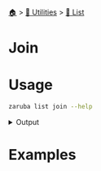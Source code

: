 <!--startTocHeader-->
[🏠](../../README.md) > [🔧 Utilities](../README.md) > [🧺 List](README.md)
# Join
<!--endTocHeader-->

# Usage

<!--startCode-->
```bash
zaruba list join --help
```
 
<details>
<summary>Output</summary>
 
```````
Transform a jsonList into single string

Usage:
  zaruba list join <jsonList> [separator] [flags]

Examples:

> zaruba list join '["🍊","🍓","🍇"]' ";"
🍊;🍓;🍇


Flags:
  -h, --help   help for join
```````
</details>
<!--endCode-->

# Examples



<!--startTocSubtopic-->
<!--endTocSubtopic-->